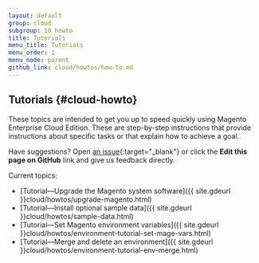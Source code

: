 ```yaml
---
layout: default
group: cloud
subgroup: 10_howto
title: Tutorials
menu_title: Tutorials
menu_order: 1
menu_node: parent
github_link: cloud/howtos/how-to.md
---
```


## Tutorials {#cloud-howto}
These topics are intended to get you up to speed quickly using Magento Enterprise Cloud Edition. These are step-by-step instructions that provide instructions about specific tasks or that explain how to achieve a goal.

Have suggestions? Open [an issue](https://github.com/magento/devdocs/issues){:target="_blank"} or click the **Edit this page on GitHub** link and give us feedback directly.

Current topics:

*	[Tutorial&mdash;Upgrade the Magento system software]({{ site.gdeurl }}cloud/howtos/upgrade-magento.html)
*	[Tutorial&mdash;Install optional sample data]({{ site.gdeurl }}cloud/howtos/sample-data.html)
*	[Tutorial&mdash;Set Magento environment variables]({{ site.gdeurl }}cloud/howtos/environment-tutorial-set-mage-vars.html)
*	[Tutorial&mdash;Merge and delete an environment]({{ site.gdeurl }}cloud/howtos/environment-tutorial-env-merge.html)
